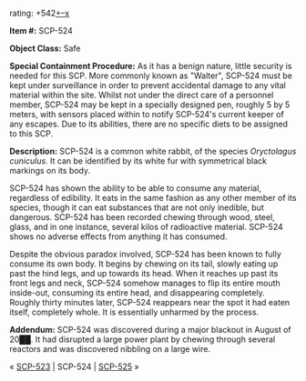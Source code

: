 rating: +542[+](javascript:; "I like it")[–](javascript:; "I don't like it")[x](javascript:; "Cancel my vote")

**Item #:** SCP-524

**Object Class:** Safe

**Special Containment Procedure:** As it has a benign nature, little security is needed for this SCP. More commonly known as "Walter", SCP-524 must be kept under surveillance in order to prevent accidental damage to any vital material within the site. Whilst not under the direct care of a personnel member, SCP-524 may be kept in a specially designed pen, roughly 5 by 5 meters, with sensors placed within to notify SCP-524's current keeper of any escapes. Due to its abilities, there are no specific diets to be assigned to this SCP.

**Description:** SCP-524 is a common white rabbit, of the species _Oryctolagus cuniculus_. It can be identified by its white fur with symmetrical black markings on its body.

SCP-524 has shown the ability to be able to consume any material, regardless of edibility. It eats in the same fashion as any other member of its species, though it can eat substances that are not only inedible, but dangerous. SCP-524 has been recorded chewing through wood, steel, glass, and in one instance, several kilos of radioactive material. SCP-524 shows no adverse effects from anything it has consumed.

Despite the obvious paradox involved, SCP-524 has been known to fully consume its own body. It begins by chewing on its tail, slowly eating up past the hind legs, and up towards its head. When it reaches up past its front legs and neck, SCP-524 somehow manages to flip its entire mouth inside-out, consuming its entire head, and disappearing completely. Roughly thirty minutes later, SCP-524 reappears near the spot it had eaten itself, completely whole. It is essentially unharmed by the process.

**Addendum:** SCP-524 was discovered during a major blackout in August of 20██. It had disrupted a large power plant by chewing through several reactors and was discovered nibbling on a large wire.

« [SCP-523](/scp-523) | SCP-524 | [SCP-525](/scp-525) »
